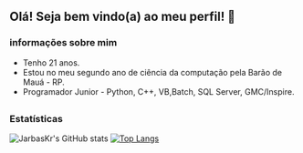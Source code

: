 ## Olá! Seja bem vindo(a) ao meu perfil! 👋

### informações sobre mim

<ul>
<li>Tenho 21 anos.
<li>Estou no meu segundo ano de ciência da computação pela Barão de Mauá - RP.
<li>Programador Junior - Python, C++, VB,Batch, SQL Server, GMC/Inspire.
</ul>

##
##

<div id="Estatísticas">

### Estatísticas

![JarbasKr's GitHub stats](https://github-readme-stats.vercel.app/api?username=jarbaskr&show_icons=true&theme=radical)
[![Top Langs](https://github-readme-stats.vercel.app/api/top-langs/?username=JarbasKr&layout=compact)](https://github.com/JarbasKr/github-readme-stats)

</div>

##
